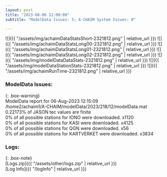 ```yaml
---
layout: post
title: "2023-08-06 12:00:00"
subtitle: "ModelData Issues: 5; A-CHAIM System Issues: 0"

---
```


![]({{ "/assets/img/achaimDataStatsShort-2321812.png" | relative_url }})
![]({{ "/assets/img/achaimDataStatsLong00-2321812.png" | relative_url }})
![]({{ "/assets/img/achaimDataStatsLong01-2321812.png" | relative_url }})
![]({{ "/assets/img/achaimDataStatsLong02-2321812.png" | relative_url }})
![]({{ "/assets/img/modelDataDataStats-2321812.png" | relative_url }})
![]({{ "/assets/img/modelDataStationStats-2321812.png" | relative_url }})
![]({{ "/assets/img/achaimRunTime-2321812.png" | relative_url }})


### ModelData Issues:  
  
{: .box-warning}  
 ModelData report for 06-Aug-2023 12:15:09   
 /home2/achaim1/A-CHAIM/modelData/2023/218/12/modelData.mat   
 0.22173% of JASON tec values are finite   
 0% of all possible stations for IONO were downloaded. x1120   
 0% of all possible stations for KASI were downloaded. x4125   
 0% of all possible stations for QGN were downloaded. x56   
 0% of all possible stations for KARTVERKET were downloaded. x3834   
  


### Logs:  
  
{: .box-note}  
[Logs.zip]({{ "/assets/other/logs.zip" | relative_url }})  
[Log Info]({{ "/logInfo" | relative_url }})  
